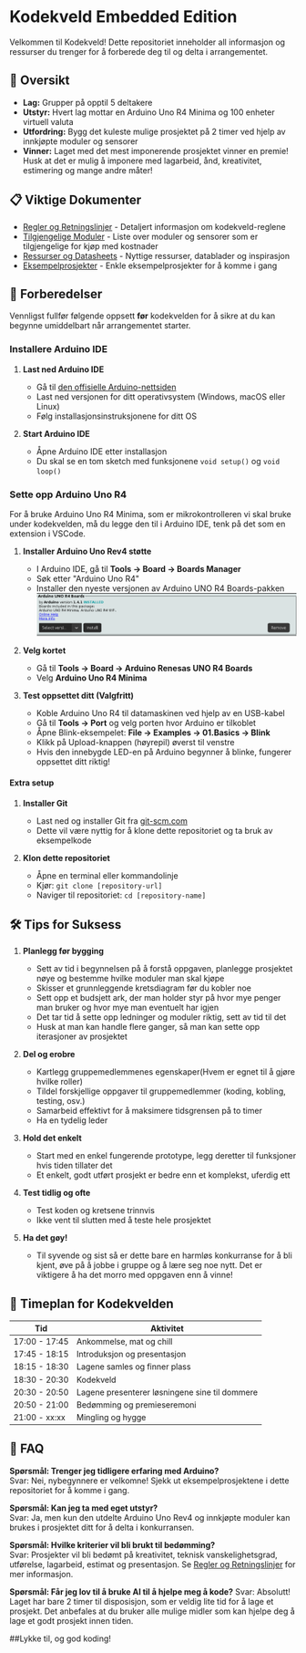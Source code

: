 # Kodekveld Embedded Edition

Velkommen til Kodekveld! Dette repositoriet inneholder all informasjon og ressurser du trenger for å forberede deg til og delta i arrangementet.

## 🚀 Oversikt

- **Lag:** Grupper på opptil 5 deltakere
- **Utstyr:** Hvert lag mottar en Arduino Uno R4 Minima og 100 enheter virtuell valuta
- **Utfordring:** Bygg det kuleste mulige prosjektet på 2 timer ved hjelp av innkjøpte moduler og sensorer
- **Vinner:** Laget med det mest imponerende prosjektet vinner en premie! Husk at det er mulig å imponere med lagarbeid, ånd, kreativitet, estimering og mange andre måter!

## 📋 Viktige Dokumenter

- [Regler og Retningslinjer](./RULES.md) - Detaljert informasjon om kodekveld-reglene
- [Tilgjengelige Moduler](./MODULES.md) - Liste over moduler og sensorer som er tilgjengelige for kjøp med kostnader
- [Ressurser og Datasheets](./RESOURCES.md) - Nyttige ressurser, datablader og inspirasjon
- [Eksempelprosjekter](./EXAMPLES.md/) - Enkle eksempelprosjekter for å komme i gang

## 🔧 Forberedelser

Vennligst fullfør følgende oppsett **før** kodekvelden for å sikre at du kan begynne umiddelbart når arrangementet starter.

### Installere Arduino IDE

1. **Last ned Arduino IDE**

   - Gå til [den offisielle Arduino-nettsiden](https://www.arduino.cc/en/software)
   - Last ned versjonen for ditt operativsystem (Windows, macOS eller Linux)
   - Følg installasjonsinstruksjonene for ditt OS

2. **Start Arduino IDE**
   - Åpne Arduino IDE etter installasjon
   - Du skal se en tom sketch med funksjonene `void setup()` og `void loop()`

### Sette opp Arduino Uno R4

For å bruke Arduino Uno R4 Minima, som er mikrokontrolleren vi skal bruke under kodekvelden, må du legge den til i Arduino IDE, tenk på det som en extension i VSCode.

1. **Installer Arduino Uno Rev4 støtte**
   - I Arduino IDE, gå til **Tools → Board → Boards Manager**
   - Søk etter "Arduino Uno R4"
   - Installer den nyeste versjonen av Arduino UNO R4 Boards-pakken
     ![alt text](image.png)
2. **Velg kortet**

   - Gå til **Tools → Board → Arduino Renesas UNO R4 Boards**
   - Velg **Arduino Uno R4 Minima**

3. **Test oppsettet ditt (Valgfritt)**
   - Koble Arduino Uno R4 til datamaskinen ved hjelp av en USB-kabel
   - Gå til **Tools → Port** og velg porten hvor Arduino er tilkoblet
   - Åpne Blink-eksempelet: **File → Examples → 01.Basics → Blink**
   - Klikk på Upload-knappen (høyrepil) øverst til venstre
   - Hvis den innebygde LED-en på Arduino begynner å blinke, fungerer oppsettet ditt riktig!

#### Extra setup

1. **Installer Git**

   - Last ned og installer Git fra [git-scm.com](https://git-scm.com/)
   - Dette vil være nyttig for å klone dette repositoriet og ta bruk av eksempelkode

2. **Klon dette repositoriet**
   - Åpne en terminal eller kommandolinje
   - Kjør: `git clone [repository-url]`
   - Naviger til repositoriet: `cd [repository-name]`

## 🛠️ Tips for Suksess

1. **Planlegg før bygging**

   - Sett av tid i begynnelsen på å forstå oppgaven, planlegge prosjektet nøye og bestemme hvilke moduler man skal kjøpe
   - Skisser et grunnleggende kretsdiagram før du kobler noe
   - Sett opp et budsjett ark, der man holder styr på hvor mye penger man bruker og hvor mye man eventuelt har igjen
   - Det tar tid å sette opp ledninger og moduler riktig, sett av tid til det
   - Husk at man kan handle flere ganger, så man kan sette opp iterasjoner av prosjektet

2. **Del og erobre**

   - Kartlegg gruppemedlemmenes egenskaper(Hvem er egnet til å gjøre hvilke roller)
   - Tildel forskjellige oppgaver til gruppemedlemmer (koding, kobling, testing, osv.)
   - Samarbeid effektivt for å maksimere tidsgrensen på to timer
   - Ha en tydelig leder

3. **Hold det enkelt**

   - Start med en enkel fungerende prototype, legg deretter til funksjoner hvis tiden tillater det
   - Et enkelt, godt utført prosjekt er bedre enn et komplekst, uferdig ett

4. **Test tidlig og ofte**

   - Test koden og kretsene trinnvis
   - Ikke vent til slutten med å teste hele prosjektet

5. **Ha det gøy!**
   - Til syvende og sist så er dette bare en harmløs konkurranse for å bli kjent, øve på å jobbe i gruppe og å lære seg noe nytt. Det er viktigere å ha det morro med oppgaven enn å vinne!

## 📅 Timeplan for Kodekvelden

| Tid           | Aktivitet                                      |
| ------------- | ---------------------------------------------- |
| 17:00 - 17:45 | Ankommelse, mat og chill                       |
| 17:45 - 18:15 | Introduksjon og presentasjon                   |
| 18:15 - 18:30 | Lagene samles og finner plass                  |
| 18:30 - 20:30 | Kodekveld                                      |
| 20:30 - 20:50 | Lagene presenterer løsningene sine til dommere |
| 20:50 - 21:00 | Bedømming og premieseremoni                    |
| 21:00 - xx:xx | Mingling og hygge                              |

## 🙋 FAQ

**Spørsmål: Trenger jeg tidligere erfaring med Arduino?**  
Svar: Nei, nybegynnere er velkomne! Sjekk ut eksempelprosjektene i dette repositoriet for å komme i gang.

**Spørsmål: Kan jeg ta med eget utstyr?**  
Svar: Ja, men kun den utdelte Arduino Uno Rev4 og innkjøpte moduler kan brukes i prosjektet ditt for å delta i konkurransen.

**Spørsmål: Hvilke kriterier vil bli brukt til bedømming?**  
Svar: Prosjekter vil bli bedømt på kreativitet, teknisk vanskelighetsgrad, utførelse, lagarbeid, estimat og presentasjon. Se [Regler og Retningslinjer](./RULES.md) for mer informasjon.

**Spørsmål: Får jeg lov til å bruke AI til å hjelpe meg å kode?**
Svar: Absolutt! Laget har bare 2 timer til disposisjon, som er veldig lite tid for å lage et prosjekt. Det anbefales at du bruker alle mulige midler som kan hjelpe deg å lage et godt prosjekt innen tiden.

##Lykke til, og god koding!
